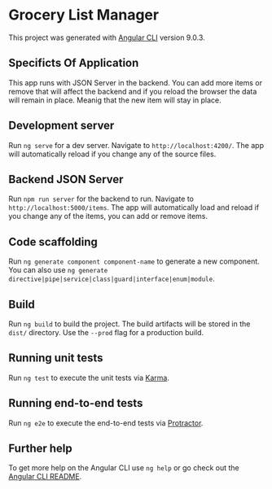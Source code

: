 # Grocery List Manager

This project was generated with [Angular CLI](https://github.com/angular/angular-cli) version 9.0.3.

## Specificts Of Application

This app runs with JSON Server in the backend. You can add more items or remove that will affect the backend and if you reload the browser the data will remain in place. Meanig that the new item will stay in place.

## Development server

Run `ng serve` for a dev server. Navigate to `http://localhost:4200/`. The app will automatically reload if you change any of the source files.

## Backend JSON Server
Run `npm run server` for the backend to run. Navigate to `http://localhost:5000/items`. The app will automatically load and reload if you change any of the items, you can add or remove items.

## Code scaffolding

Run `ng generate component component-name` to generate a new component. You can also use `ng generate directive|pipe|service|class|guard|interface|enum|module`.

## Build

Run `ng build` to build the project. The build artifacts will be stored in the `dist/` directory. Use the `--prod` flag for a production build.

## Running unit tests

Run `ng test` to execute the unit tests via [Karma](https://karma-runner.github.io).

## Running end-to-end tests

Run `ng e2e` to execute the end-to-end tests via [Protractor](http://www.protractortest.org/).

## Further help

To get more help on the Angular CLI use `ng help` or go check out the [Angular CLI README](https://github.com/angular/angular-cli/blob/master/README.md).
